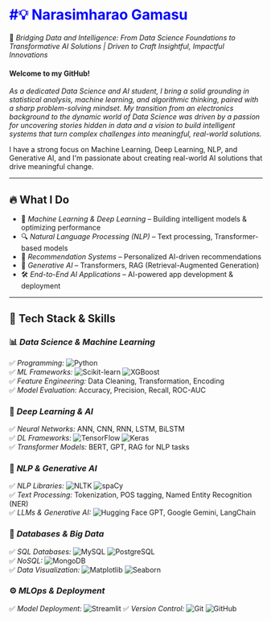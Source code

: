 <h1 style= "color:Blue;">#💡 Narasimharao Gamasu</h1>

🚀 *Bridging Data and Intelligence: From Data Science Foundations to Transformative AI Solutions | Driven to Craft Insightful, Impactful Innovations*

#### Welcome to my GitHub! 
*As a dedicated Data Science and AI student, I bring a solid grounding in statistical analysis, machine learning, and algorithmic thinking, paired with a sharp problem-solving mindset. My transition from an electronics background to the dynamic world of Data Science was driven by a passion for uncovering stories hidden in data and a vision to build intelligent systems that turn complex challenges into meaningful, real-world solutions.*

I have a strong focus on Machine Learning, Deep Learning, NLP, and Generative AI, and I'm passionate about creating real-world AI solutions that drive meaningful change. 

---

## 🔥 What I Do  
- 🧠 *Machine Learning & Deep Learning* – Building intelligent models & optimizing performance  
- 🔍 *Natural Language Processing (NLP)* – Text processing, Transformer-based models  
- 🎯 *Recommendation Systems* – Personalized AI-driven recommendations  
- 🤖 *Generative AI* – Transformers, RAG (Retrieval-Augmented Generation)  
- 🛠 *End-to-End AI Applications* – AI-powered app development & deployment  

---

## 🔧 Tech Stack & Skills  

### 📊 *Data Science & Machine Learning*  
✅ *Programming:* ![Python](https://img.shields.io/badge/-Python-3776AB?logo=python&logoColor=white)  
✅ *ML Frameworks:* ![Scikit-learn](https://img.shields.io/badge/-Scikit--learn-F7931E?logo=scikit-learn&logoColor=white) ![XGBoost](https://img.shields.io/badge/-XGBoost-FF6600?logo=xgboost&logoColor=white)  
✅ *Feature Engineering:* Data Cleaning, Transformation, Encoding  
✅ *Model Evaluation:* Accuracy, Precision, Recall, ROC-AUC  

### 🤖 *Deep Learning & AI*  
✅ *Neural Networks:* ANN, CNN, RNN, LSTM, BiLSTM  
✅ *DL Frameworks:* ![TensorFlow](https://img.shields.io/badge/-TensorFlow-FF6F00?logo=tensorflow&logoColor=white) ![Keras](https://img.shields.io/badge/-Keras-D00000?logo=keras&logoColor=white)  
✅ *Transformer Models:* BERT, GPT, RAG for NLP tasks  

### 🔎 *NLP & Generative AI*  
✅ *NLP Libraries:* ![NLTK](https://img.shields.io/badge/-NLTK-32A852?logo=python&logoColor=white) ![spaCy](https://img.shields.io/badge/-spaCy-09A3D5?logo=spacy&logoColor=white)  
✅ *Text Processing:* Tokenization, POS tagging, Named Entity Recognition (NER)  
✅ *LLMs & Generative AI:* ![Hugging Face](https://img.shields.io/badge/-HuggingFace-FFCC00?logo=huggingface&logoColor=black) GPT, Google Gemini, LangChain  

### 🔗 *Databases & Big Data*  
✅ *SQL Databases:* ![MySQL](https://img.shields.io/badge/-MySQL-4479A1?logo=mysql&logoColor=white) ![PostgreSQL](https://img.shields.io/badge/-PostgreSQL-336791?logo=postgresql&logoColor=white)  
✅ *NoSQL:* ![MongoDB](https://img.shields.io/badge/-MongoDB-47A248?logo=mongodb&logoColor=white)  
✅ *Data Visualization:* ![Matplotlib](https://img.shields.io/badge/-Matplotlib-11557C?logo=python&logoColor=white) ![Seaborn](https://img.shields.io/badge/-Seaborn-00A3E0?logo=python&logoColor=white)

### ⚙ *MLOps & Deployment*  
✅ *Model Deployment:* ![Streamlit](https://img.shields.io/badge/-Streamlit-FF4B4B?logo=streamlit&logoColor=white) 
✅ *Version Control:* ![Git](https://img.shields.io/badge/-Git-F05032?logo=git&logoColor=white) ![GitHub](https://img.shields.io/badge/-GitHub-181717?logo=github&logoColor=white)
